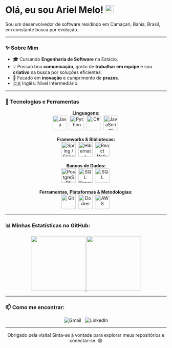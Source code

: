 # Olá, eu sou Ariel Melo! <img src="https://media.giphy.com/media/hvRJCLFzcasrR4ia7z/giphy.gif" width="25px">

Sou um desenvolvedor de software residindo em Camaçari, Bahia, Brasil, em constante busca por evolução.

---

### ✨ Sobre Mim

* 🎓 Cursando **Engenharia de Software** na Estácio.
* 💡 Possuo boa **comunicação**, gosto de **trabalhar em equipe** e sou **criativo** na busca por soluções eficientes.
* 🎯 Focado em **inovação** e cumprimento de **prazos**. 
* 🇬🇧 Inglês: Nível Intermediário.

---

### 🚀 Tecnologias e Ferramentas

<p align="center">
  <strong>Linguagens:</strong><br/>
  <img alt="Java" title="Java" src="https://cdn.jsdelivr.net/gh/devicons/devicon@latest/icons/java/java-original-wordmark.svg" height="45"/>&nbsp;
  <img alt="Python" title="Python" src="https://cdn.jsdelivr.net/gh/devicons/devicon@latest/icons/python/python-original-wordmark.svg" height="45"/>&nbsp;
  <img alt="C#" title="C#" src="https://cdn.jsdelivr.net/gh/devicons/devicon/icons/csharp/csharp-original.svg" height="45"/>&nbsp;
  <img alt="JavaScript" title="JavaScript" src="https://cdn.jsdelivr.net/gh/devicons/devicon/icons/javascript/javascript-original.svg" height="45"/>&nbsp;
  <br/><br/>
  <strong>Frameworks & Bibliotecas:</strong><br/>
  <img alt="Spring / Spring Boot" title="Spring / Spring Boot" src="https://cdn.jsdelivr.net/gh/devicons/devicon@latest/icons/spring/spring-original-wordmark.svg" height="45"/>&nbsp;
  <img alt="Hibernate" title="Hibernate" src="https://cdn.jsdelivr.net/gh/devicons/devicon@latest/icons/hibernate/hibernate-original-wordmark.svg" height="45"/>&nbsp;
  <img alt="React Native" title="React Native" src="https://cdn.jsdelivr.net/gh/devicons/devicon@latest/icons/react/react-original-wordmark.svg" height="45"/>&nbsp;
  <br/><br/>
  <strong>Bancos de Dados:</strong><br/>
  <img alt="PostgreSQL" title="PostgreSQL" src="https://cdn.jsdelivr.net/gh/devicons/devicon/icons/postgresql/postgresql-original-wordmark.svg" height="45"/>&nbsp;
  <img alt="SQL Server" title="SQL Server" src="https://cdn.jsdelivr.net/gh/devicons/devicon/icons/microsoftsqlserver/microsoftsqlserver-plain-wordmark.svg" height="45"/>&nbsp;
  <img alt="SQL" title="SQL" src="https://cdn.jsdelivr.net/gh/devicons/devicon@latest/icons/azuresqldatabase/azuresqldatabase-original.svg" height="45"/>&nbsp;
  <br/><br/>
  <strong>Ferramentas, Plataformas & Metodologias:</strong><br/>
  <img alt="Git" title="Git" src="https://cdn.jsdelivr.net/gh/devicons/devicon/icons/git/git-original-wordmark.svg" height="45"/>&nbsp;
  <img alt="Docker" title="Docker" src="https://cdn.jsdelivr.net/gh/devicons/devicon/icons/docker/docker-original-wordmark.svg" height="45"/>&nbsp;
  <img alt="AWS" title="AWS" src="https://cdn.jsdelivr.net/gh/devicons/devicon/icons/amazonwebservices/amazonwebservices-original-wordmark.svg" height="45"/>&nbsp;
  <br/>
</p>

---

### 📊 Minhas Estatísticas no GitHub:

<p align="center">
  <a href="https://github.com/arielmello04">
    <img height="170em" src="https://github-readme-stats.vercel.app/api?username=arielmello04&show_icons=true&theme=dracula&include_all_commits=true&count_private=true"/>
    <img height="170em" src="https://github-readme-stats.vercel.app/api/top-langs/?username=arielmello04&layout=compact&langs_count=6&theme=dracula"/>
  </a>
</p>

---

### 📫 Como me encontrar:

<p align="center">
  <a href="mailto:ariel.melo2001@gmail.com" target="_blank" style="text-decoration:none;">
    <img src="https://img.shields.io/badge/-Gmail-%23EA4335?style=for-the-badge&logo=gmail&logoColor=white" alt="Gmail"/>
  </a>&nbsp;
  <a href="https://www.linkedin.com/in/ariel-melo-6a0361179/" target="_blank" style="text-decoration:none;">
    <img src="https://img.shields.io/badge/-LinkedIn-%230077B5?style=for-the-badge&logo=linkedin&logoColor=white" alt="LinkedIn"/>
  </a>
  </p>

---

<p align="center">
  Obrigado pela visita! Sinta-se à vontade para explorar meus repositórios e conectar-se. 😄
</p>
